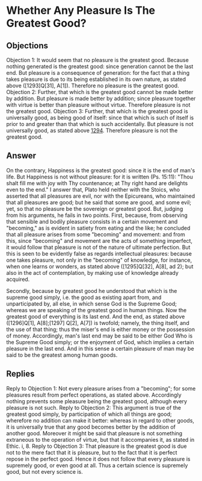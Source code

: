 # Whether Any Pleasure Is The Greatest Good?
## Objections
Objection 1: It would seem that no pleasure is the greatest good. Because nothing generated is the greatest good: since generation cannot be the last end. But pleasure is a consequence of generation: for the fact that a thing takes pleasure is due to its being established in its own nature, as stated above ([1293]Q[31], A[1]). Therefore no pleasure is the greatest good.
Objection 2: Further, that which is the greatest good cannot be made better by addition. But pleasure is made better by addition; since pleasure together with virtue is better than pleasure without virtue. Therefore pleasure is not the greatest good.
Objection 3: Further, that which is the greatest good is universally good, as being good of itself: since that which is such of itself is prior to and greater than that which is such accidentally. But pleasure is not universally good, as stated above [1294](A[2]). Therefore pleasure is not the greatest good.
## Answer
On the contrary, Happiness is the greatest good: since it is the end of man's life. But Happiness is not without pleasure: for it is written (Ps. 15:11): "Thou shalt fill me with joy with Thy countenance; at Thy right hand are delights even to the end."
I answer that, Plato held neither with the Stoics, who asserted that all pleasures are evil, nor with the Epicureans, who maintained that all pleasures are good; but he said that some are good, and some evil; yet, so that no pleasure be the sovereign or greatest good. But, judging from his arguments, he fails in two points. First, because, from observing that sensible and bodily pleasure consists in a certain movement and "becoming," as is evident in satiety from eating and the like; he concluded that all pleasure arises from some "becoming" and movement: and from this, since "becoming" and movement are the acts of something imperfect, it would follow that pleasure is not of the nature of ultimate perfection. But this is seen to be evidently false as regards intellectual pleasures: because one takes pleasure, not only in the "becoming" of knowledge, for instance, when one learns or wonders, as stated above ([1295]Q[32], A[8], ad 2); but also in the act of contemplation, by making use of knowledge already acquired.

Secondly, because by greatest good he understood that which is the supreme good simply, i.e. the good as existing apart from, and unparticipated by, all else, in which sense God is the Supreme Good; whereas we are speaking of the greatest good in human things. Now the greatest good of everything is its last end. And the end, as stated above ([1296]Q[1], A[8];[1297] Q[2], A[7]) is twofold; namely, the thing itself, and the use of that thing; thus the miser's end is either money or the possession of money. Accordingly, man's last end may be said to be either God Who is the Supreme Good simply; or the enjoyment of God, which implies a certain pleasure in the last end. And in this sense a certain pleasure of man may be said to be the greatest among human goods.
## Replies
Reply to Objection 1: Not every pleasure arises from a "becoming"; for some pleasures result from perfect operations, as stated above. Accordingly nothing prevents some pleasure being the greatest good, although every pleasure is not such.
Reply to Objection 2: This argument is true of the greatest good simply, by participation of which all things are good; wherefore no addition can make it better: whereas in regard to other goods, it is universally true that any good becomes better by the addition of another good. Moreover it might be said that pleasure is not something extraneous to the operation of virtue, but that it accompanies it, as stated in Ethic. i, 8.
Reply to Objection 3: That pleasure is the greatest good is due not to the mere fact that it is pleasure, but to the fact that it is perfect repose in the perfect good. Hence it does not follow that every pleasure is supremely good, or even good at all. Thus a certain science is supremely good, but not every science is.